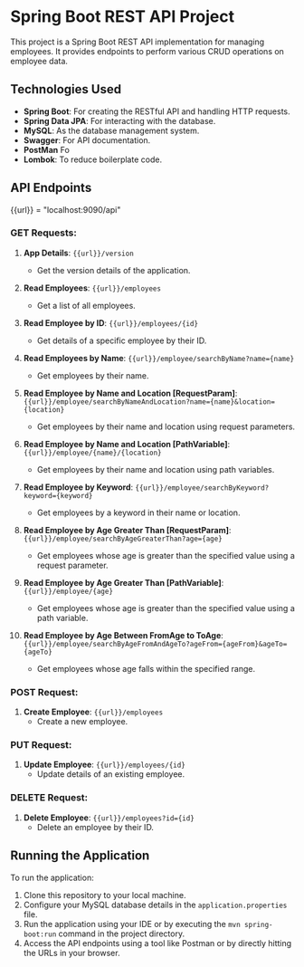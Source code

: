# Spring Boot REST API Project

This project is a Spring Boot REST API implementation for managing employees. It provides endpoints to perform various CRUD operations on employee data.

## Technologies Used

- **Spring Boot**: For creating the RESTful API and handling HTTP requests.
- **Spring Data JPA**: For interacting with the database.
- **MySQL**: As the database management system.
- **Swagger**: For API documentation.
- **PostMan** Fo
- **Lombok**: To reduce boilerplate code.

## API Endpoints

{{url}} = "localhost:9090/api"

### GET Requests:

1. **App Details**: `{{url}}/version`

   - Get the version details of the application.

2. **Read Employees**: `{{url}}/employees`

   - Get a list of all employees.

3. **Read Employee by ID**: `{{url}}/employees/{id}`

   - Get details of a specific employee by their ID.

4. **Read Employees by Name**: `{{url}}/employee/searchByName?name={name}`

   - Get employees by their name.

5. **Read Employee by Name and Location [RequestParam]**: `{{url}}/employee/searchByNameAndLocation?name={name}&location={location}`

   - Get employees by their name and location using request parameters.

6. **Read Employee by Name and Location [PathVariable]**: `{{url}}/employee/{name}/{location}`

   - Get employees by their name and location using path variables.

7. **Read Employee by Keyword**: `{{url}}/employee/searchByKeyword?keyword={keyword}`

   - Get employees by a keyword in their name or location.

8. **Read Employee by Age Greater Than [RequestParam]**: `{{url}}/employee/searchByAgeGreaterThan?age={age}`

   - Get employees whose age is greater than the specified value using a request parameter.

9. **Read Employee by Age Greater Than [PathVariable]**: `{{url}}/employee/{age}`

   - Get employees whose age is greater than the specified value using a path variable.

10. **Read Employee by Age Between FromAge to ToAge**: `{{url}}/employee/searchByAgeFromAndAgeTo?ageFrom={ageFrom}&ageTo={ageTo}`
    - Get employees whose age falls within the specified range.

### POST Request:

1. **Create Employee**: `{{url}}/employees`
   - Create a new employee.

### PUT Request:

1. **Update Employee**: `{{url}}/employees/{id}`
   - Update details of an existing employee.

### DELETE Request:

1. **Delete Employee**: `{{url}}/employees?id={id}`
   - Delete an employee by their ID.

## Running the Application

To run the application:

1. Clone this repository to your local machine.
2. Configure your MySQL database details in the `application.properties` file.
3. Run the application using your IDE or by executing the `mvn spring-boot:run` command in the project directory.
4. Access the API endpoints using a tool like Postman or by directly hitting the URLs in your browser.
